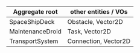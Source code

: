 |Aggregate root | other entities / VOs |
|---|---|
|SpaceShipDeck|Obstacle, Vector2D|
|MaintenanceDroid |Task, Vector2D|
|TransportSystem | Connection, Vector2D|
